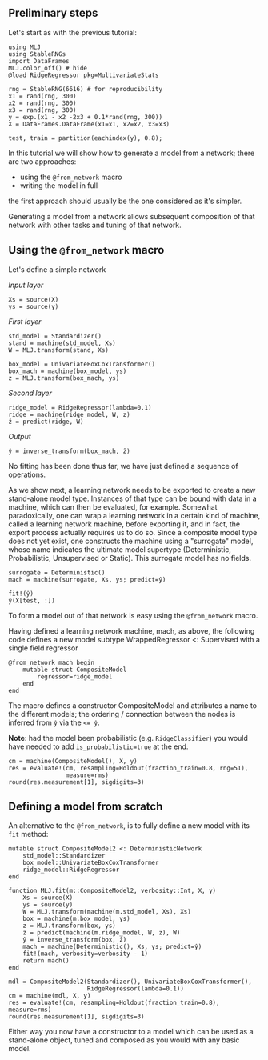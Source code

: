 <!--This file was generated, do not modify it.-->
## Preliminary steps

Let's start as with the previous tutorial:

```julia:ex1
using MLJ
using StableRNGs
import DataFrames
MLJ.color_off() # hide
@load RidgeRegressor pkg=MultivariateStats

rng = StableRNG(6616) # for reproducibility
x1 = rand(rng, 300)
x2 = rand(rng, 300)
x3 = rand(rng, 300)
y = exp.(x1 - x2 -2x3 + 0.1*rand(rng, 300))
X = DataFrames.DataFrame(x1=x1, x2=x2, x3=x3)

test, train = partition(eachindex(y), 0.8);
```

In this tutorial we will show how to generate a model from a network; there are two approaches:
* using the `@from_network` macro
* writing the model in full

the first approach should usually be the one considered as it's simpler.

Generating a model from a network allows subsequent composition of that network with other tasks and tuning of that network.

## Using the `@from_network` macro

Let's define a simple network

_Input layer_

```julia:ex2
Xs = source(X)
ys = source(y)
```

_First layer_

```julia:ex3
std_model = Standardizer()
stand = machine(std_model, Xs)
W = MLJ.transform(stand, Xs)

box_model = UnivariateBoxCoxTransformer()
box_mach = machine(box_model, ys)
z = MLJ.transform(box_mach, ys)
```

_Second layer_

```julia:ex4
ridge_model = RidgeRegressor(lambda=0.1)
ridge = machine(ridge_model, W, z)
ẑ = predict(ridge, W)
```

_Output_

```julia:ex5
ŷ = inverse_transform(box_mach, ẑ)
```

No fitting has been done thus far, we have just defined a sequence of operations.

As we show next, a learning network needs to be exported to create a new stand-alone model type. Instances of that type can be bound with data in a machine, which can then be evaluated, for example. Somewhat paradoxically, one can wrap a learning network in a certain kind of machine, called a learning network machine, before exporting it, and in fact, the export process actually requires us to do so. Since a composite model type does not yet exist, one constructs the machine using a "surrogate" model, whose name indicates the ultimate model supertype (Deterministic, Probabilistic, Unsupervised or Static). This surrogate model has no fields.

```julia:ex6
surrogate = Deterministic()
mach = machine(surrogate, Xs, ys; predict=ŷ)

fit!(ŷ)
ŷ(X[test, :])
```

To form a model out of that network is easy using the `@from_network` macro.

Having defined a learning network machine, mach, as above, the following code defines a new model subtype WrappedRegressor <: Supervised with a single field regressor

```julia:ex7
@from_network mach begin
    mutable struct CompositeModel
        regressor=ridge_model
    end
end
```

The macro defines a constructor CompositeModel and attributes a name to the
different models; the ordering / connection between the nodes is inferred
from `ŷ` via the `<= ŷ`.

**Note**: had the model been probabilistic (e.g. `RidgeClassifier`) you would have needed to add `is_probabilistic=true` at the end.

```julia:ex8
cm = machine(CompositeModel(), X, y)
res = evaluate!(cm, resampling=Holdout(fraction_train=0.8, rng=51),
                measure=rms)
round(res.measurement[1], sigdigits=3)
```

## Defining a model from scratch

An alternative to the `@from_network`, is to fully define a new model with its `fit` method:

```julia:ex9
mutable struct CompositeModel2 <: DeterministicNetwork
    std_model::Standardizer
    box_model::UnivariateBoxCoxTransformer
    ridge_model::RidgeRegressor
end

function MLJ.fit(m::CompositeModel2, verbosity::Int, X, y)
    Xs = source(X)
    ys = source(y)
    W = MLJ.transform(machine(m.std_model, Xs), Xs)
    box = machine(m.box_model, ys)
    z = MLJ.transform(box, ys)
    ẑ = predict(machine(m.ridge_model, W, z), W)
    ŷ = inverse_transform(box, ẑ)
    mach = machine(Deterministic(), Xs, ys; predict=ŷ)
    fit!(mach, verbosity=verbosity - 1)
    return mach()
end

mdl = CompositeModel2(Standardizer(), UnivariateBoxCoxTransformer(),
                      RidgeRegressor(lambda=0.1))
cm = machine(mdl, X, y)
res = evaluate!(cm, resampling=Holdout(fraction_train=0.8), measure=rms)
round(res.measurement[1], sigdigits=3)
```

Either way you now have a constructor to a  model which can be used as a stand-alone object, tuned and composed as you would with any basic model.

